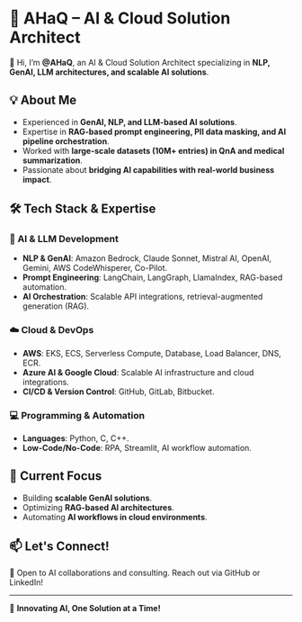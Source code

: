 # 🚀 AHaQ – AI & Cloud Solution Architect

👋 Hi, I’m **@AHaQ**, an AI & Cloud Solution Architect specializing in **NLP, GenAI, LLM architectures, and scalable AI solutions**.

## 💡 About Me
- Experienced in **GenAI, NLP, and LLM-based AI solutions**.
- Expertise in **RAG-based prompt engineering, PII data masking, and AI pipeline orchestration**.
- Worked with **large-scale datasets (10M+ entries) in QnA and medical summarization**.
- Passionate about **bridging AI capabilities with real-world business impact**.

## 🛠 Tech Stack & Expertise

### 🚀 AI & LLM Development
- **NLP & GenAI**: Amazon Bedrock, Claude Sonnet, Mistral AI, OpenAI, Gemini, AWS CodeWhisperer, Co-Pilot.
- **Prompt Engineering**: LangChain, LangGraph, LlamaIndex, RAG-based automation.
- **AI Orchestration**: Scalable API integrations, retrieval-augmented generation (RAG).

### ☁️ Cloud & DevOps
- **AWS**: EKS, ECS, Serverless Compute, Database, Load Balancer, DNS, ECR.
- **Azure AI & Google Cloud**: Scalable AI infrastructure and cloud integrations.
- **CI/CD & Version Control**: GitHub, GitLab, Bitbucket.

### 💻 Programming & Automation
- **Languages**: Python, C, C++.
- **Low-Code/No-Code**: RPA, Streamlit, AI workflow automation.

## 📌 Current Focus
- Building **scalable GenAI solutions**.
- Optimizing **RAG-based AI architectures**.
- Automating **AI workflows in cloud environments**.

## 📫 Let's Connect!
💼 Open to AI collaborations and consulting. Reach out via GitHub or LinkedIn!

---

🚀 **Innovating AI, One Solution at a Time!**
